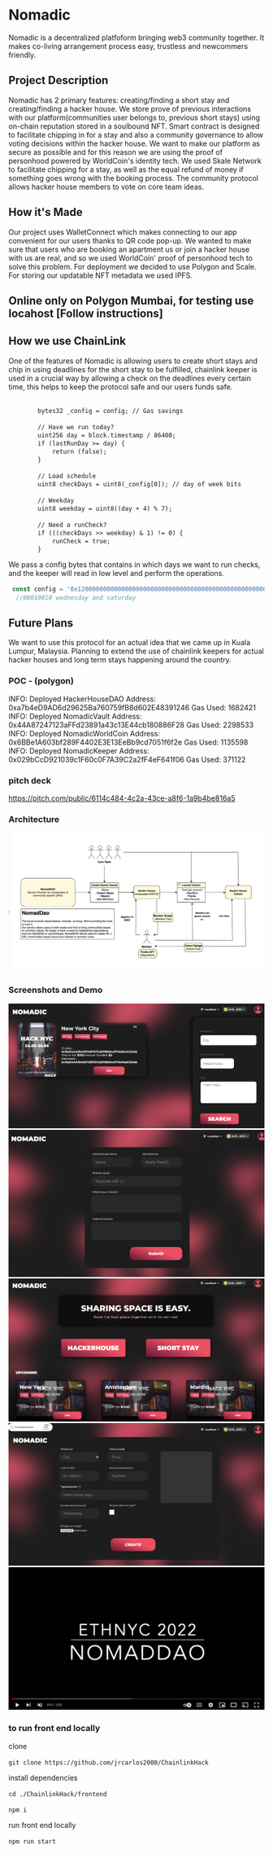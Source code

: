# Nomadic

Nomadic is a decentralized platfoform bringing web3 community together. It makes co-living arrangement process easy, trustless and newcommers friendly.


## Project Description
Nomadic has 2 primary features: creating/finding a short stay and creating/finding a hacker house. We store prove of previous interactions with our platform(communities user belongs to, previous short stays) using on-chain reputation stored in a soulbound NFT. Smart contract is designed to facilitate chipping in for a stay and also a community governance to allow voting decisions within the hacker house. We want to make our platform as secure as possible and for this reason we are using the proof of personhood powered by WorldCoin's identity tech. We used Skale Network to facilitate chipping for a stay, as well as the equal refund of money if something goes wrong with the booking process. The community protocol allows hacker house members to vote on core team ideas.

## How it's Made
Our project uses WalletConnect which makes connecting to our app convenient for our users thanks to QR code pop-up. We wanted to make sure that users who are booking an apartment us or join a hacker house with us are real, and so we used WorldCoin' proof of personhood tech to solve this problem. For deployment we decided to use Polygon and Scale. For storing our updatable NFT metadata we used IPFS.

## Online only on Polygon Mumbai, for testing use locahost [Follow instructions]

## How we use ChainLink
One of the features of Nomadic is allowing users to create short stays and chip in using deadlines for the short stay to be fulfilled, chainlink keeper is used in a crucial way by allowing a check on the deadlines every certain time, this helps to keep the protocol safe and our users funds safe. 

```solidity

        bytes32 _config = config; // Gas savings

        // Have we run today?
        uint256 day = block.timestamp / 86400;
        if (lastRunDay >= day) {
            return (false);
        }

        // Load schedule
        uint8 checkDays = uint8(_config[0]); // day of week bits

        // Weekday
        uint8 weekday = uint8((day + 4) % 7);

        // Need a runCheck?
        if (((checkDays >> weekday) & 1) != 0) {
            runCheck = true;
        }

```
We pass a config bytes that contains in which days we want to run checks, and the keeper will read in low level and perform the operations.
```javascript
 const config = '0x1200000000000000000000000000000000000000000000000000000000000000';
  //00010010 wednesday and saturday 
```
## Future Plans 
We want to use this protocol for an actual idea that we came up in Kuala Lumpur, Malaysia. Planning to extend the use of chainlink keepers for actual hacker houses and long term stays happening around the country.

### POC - (polygon)
INFO: Deployed HackerHouseDAO Address: 0xa7b4eD9AD6d29625Ba760759fB8d602E48391246 Gas Used: 1682421
INFO: Deployed NomadicVault Address: 0x44A87247123aFFd23891a43c13E44cb180886F28 Gas Used: 2298533
INFO: Deployed NomadicWorldCoin Address: 0x6BBe1A603bf289F4402E3E13EeBb9cd7051f6f2e Gas Used: 1135598
INFO: Deployed NomadicKeeper Address: 0x029bCcD921039c1F60c0F7A39C2a2fF4eF641f06 Gas Used: 371122

### pitch deck
https://pitch.com/public/6114c484-4c2a-43ce-a8f6-1a9b4be816a5

### Architecture

![nomadic Architecture](./assets/architecture.png "nomadic Architecture")

### Screenshots and Demo

![nomadic Screen Shot](./assets/nomaddao-1.png "nomadic Screen Shot")
![nomadic Screen Shot](./assets/nomaddao-2.png "nomadic Screen Shot")
![nomadic Screen Shot](./assets/nomaddao-3.png "nomadic Screen Shot")
![nomadic Screen Shot](./assets/nomaddao-4.png "nomadic Screen Shot")
[![nomadic Demo](./assets/demo-yt.png)](https://www.youtube.com/watch?v=pR3nnZf0jBM)

### to run front end locally

clone

`git clone https://github.com/jrcarlos2000/ChainlinkHack`

install dependencies

`cd ./ChainlinkHack/frontend`

`npm i`

run front end locally

`npm run start`


